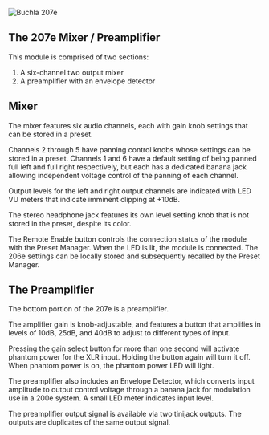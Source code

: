![Buchla 207e](C:buchla_doc/static/img/200e/207e.jpg "Buchla 207e")

## The 207e Mixer / Preamplifier

This module is comprised of two sections:

1. A six-channel two output mixer
2. A preamplifier with an envelope detector

## Mixer

The mixer features six audio channels, each with gain knob settings that can be stored in a preset.

Channels 2 through 5 have panning control knobs whose settings can be stored in a preset. Channels 1 and 6 have a default setting of being panned full left and full right respectively, but each has a dedicated banana jack allowing independent voltage control of the panning of each channel.

Output levels for the left and right output channels are indicated with LED VU meters that indicate imminent clipping at +10dB.

The stereo headphone jack features its own level setting knob that is not stored in the preset, despite its color.

The Remote Enable button controls the connection status of the module with the Preset Manager. When the LED is lit, the module is connected. The 206e settings can be locally stored and subsequently recalled by the Preset Manager.

## The Preamplifier

The bottom portion of the 207e is a preamplifier.

 The amplifier gain is knob-adjustable, and features a button that amplifies in levels of 10dB, 25dB, and 40dB to adjust to different types of input.

 Pressing the gain select button for more than one second will activate phantom power for the XLR input. Holding the button again will turn it off. When phantom power is on, the phantom power LED will light.

 The preamplifier also includes an Envelope Detector, which converts input amplitude to output control voltage through a banana jack for modulation use in a 200e system. A small LED meter indicates input level.

 The preamplifier output signal is available via two tinijack outputs. The outputs are duplicates of the same output signal.
